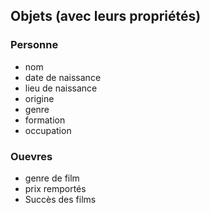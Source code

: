 ##  Objets (avec leurs propriétés)



### Personne
- nom
- date de naissance
- lieu de naissance
- origine
- genre
- formation
- occupation

### Ouevres 
- genre de film
- prix remportés 
- Succès des films
